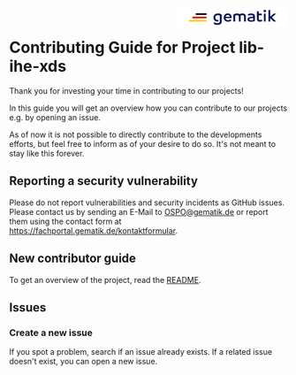 <img align="right" width="200" height="37" src="Gematik_Logo_Flag_With_Background.png" alt="Gematik Logo"/> <br/>

# Contributing Guide for Project lib-ihe-xds
 
Thank you for investing your time in contributing to our projects!
 
In this guide you will get an overview how you can contribute to our projects e.g. by opening an issue.

As of now it is not possible to directly contribute to the developments efforts, but feel free to inform as of your desire to do so. It's not meant to stay like this forever.
 
## Reporting a security vulnerability

Please do not report vulnerabilities and security incidents as GitHub issues.
Please contact us by sending an E-Mail to [OSPO@gematik.de](mailto:OSPO@gematik.de) or report them using the contact form at https://fachportal.gematik.de/kontaktformular.

## New contributor guide
 
To get an overview of the project, read the [README](./README.md).
 
## Issues
 
### Create a new issue
 
If you spot a problem, search if an issue already exists.
If a related issue doesn't exist, you can open a new issue.
 